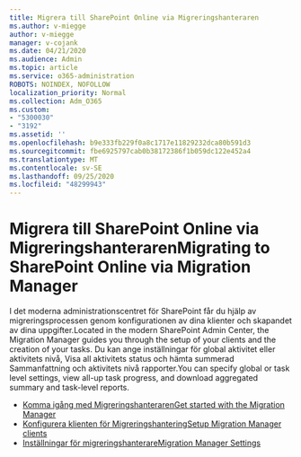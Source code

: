 ```yaml
---
title: Migrera till SharePoint Online via Migreringshanteraren
ms.author: v-miegge
author: v-miegge
manager: v-cojank
ms.date: 04/21/2020
ms.audience: Admin
ms.topic: article
ms.service: o365-administration
ROBOTS: NOINDEX, NOFOLLOW
localization_priority: Normal
ms.collection: Adm_O365
ms.custom:
- "5300030"
- "3192"
ms.assetid: ''
ms.openlocfilehash: b9e333fb229f0a8c1717e11829232dca80b591d3
ms.sourcegitcommit: fbe6925797cab0b38172386f1b059dc122e452a4
ms.translationtype: MT
ms.contentlocale: sv-SE
ms.lasthandoff: 09/25/2020
ms.locfileid: "48299943"
---
```

# <a name="migrating-to-sharepoint-online-via-migration-manager"></a><span data-ttu-id="e2909-102">Migrera till SharePoint Online via Migreringshanteraren</span><span class="sxs-lookup"><span data-stu-id="e2909-102">Migrating to SharePoint Online via Migration Manager</span></span>

<span data-ttu-id="e2909-103">I det moderna administrationscentret för SharePoint får du hjälp av migreringsprocessen genom konfigurationen av dina klienter och skapandet av dina uppgifter.</span><span class="sxs-lookup"><span data-stu-id="e2909-103">Located in the modern SharePoint Admin Center, the Migration Manager guides you through the setup of your clients and the creation of your tasks.</span></span> <span data-ttu-id="e2909-104">Du kan ange inställningar för global aktivitet eller aktivitets nivå, Visa all aktivitets status och hämta summerad Sammanfattning och aktivitets nivå rapporter.</span><span class="sxs-lookup"><span data-stu-id="e2909-104">You can specify global or task level settings, view all-up task progress, and download aggregated summary and task-level reports.</span></span>

* [<span data-ttu-id="e2909-105">Komma igång med Migreringshanteraren</span><span class="sxs-lookup"><span data-stu-id="e2909-105">Get started with the Migration Manager</span></span>](https://docs.microsoft.com/sharepointmigration/mm-get-started)
* [<span data-ttu-id="e2909-106">Konfigurera klienten för Migreringshantering</span><span class="sxs-lookup"><span data-stu-id="e2909-106">Setup Migration Manager clients</span></span>](https://docs.microsoft.com/sharepointmigration/mm-setup-clients)
* [<span data-ttu-id="e2909-107">Inställningar för migreringshanterare</span><span class="sxs-lookup"><span data-stu-id="e2909-107">Migration Manager Settings</span></span>](https://docs.microsoft.com/sharepointmigration/mm-settings)